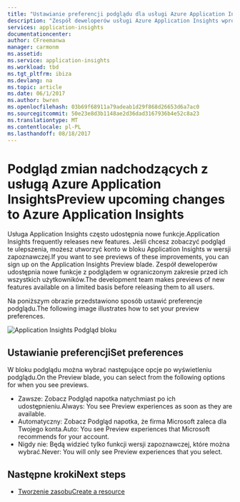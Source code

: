 ```yaml
---
title: "Ustawianie preferencji podglądu dla usługi Azure Application Insights | Dokumentacja firmy Microsoft"
description: "Zespół deweloperów usługi Azure Application Insights wprowadza nowe funkcje. Można ustawić które nowe funkcje, które chcesz przeglądać w portalu Azure."
services: application-insights
documentationcenter: 
author: CFreemanwa
manager: carmonm
ms.assetid: 
ms.service: application-insights
ms.workload: tbd
ms.tgt_pltfrm: ibiza
ms.devlang: na
ms.topic: article
ms.date: 06/1/2017
ms.author: bwren
ms.openlocfilehash: 03b69f68911a79adeab1d29f868d26653d6a7ac0
ms.sourcegitcommit: 50e23e8d3b1148ae2d36dad3167936b4e52c8a23
ms.translationtype: MT
ms.contentlocale: pl-PL
ms.lasthandoff: 08/18/2017
---
```

# <a name="preview-upcoming-changes-to-azure-application-insights"></a><span data-ttu-id="0aa70-104">Podgląd zmian nadchodzących z usługą Azure Application Insights</span><span class="sxs-lookup"><span data-stu-id="0aa70-104">Preview upcoming changes to Azure Application Insights</span></span> 

<span data-ttu-id="0aa70-105">Usługa Application Insights często udostępnia nowe funkcje.</span><span class="sxs-lookup"><span data-stu-id="0aa70-105">Application Insights frequently releases new features.</span></span> <span data-ttu-id="0aa70-106">Jeśli chcesz zobaczyć podgląd te ulepszenia, możesz utworzyć konto w bloku Application Insights w wersji zapoznawczej.</span><span class="sxs-lookup"><span data-stu-id="0aa70-106">If you want to see previews of these improvements, you can sign up on the Application Insights Preview blade.</span></span>  <span data-ttu-id="0aa70-107">Zespół deweloperów udostępnia nowe funkcje z podglądem w ograniczonym zakresie przed ich wszystkich użytkowników.</span><span class="sxs-lookup"><span data-stu-id="0aa70-107">The development team makes previews of new features available on a limited basis before releasing them to all users.</span></span> 

<span data-ttu-id="0aa70-108">Na poniższym obrazie przedstawiono sposób ustawić preferencje podglądu.</span><span class="sxs-lookup"><span data-stu-id="0aa70-108">The following image illustrates how to set your preview preferences.</span></span>

![Application Insights Podgląd bloku](./media/app-insights-preview/preview.png)

## <a name="set-preferences"></a><span data-ttu-id="0aa70-110">Ustawianie preferencji</span><span class="sxs-lookup"><span data-stu-id="0aa70-110">Set preferences</span></span>

<span data-ttu-id="0aa70-111">W bloku podglądu można wybrać następujące opcje po wyświetleniu podglądu.</span><span class="sxs-lookup"><span data-stu-id="0aa70-111">On the Preview blade, you can select from the following options for when you see previews.</span></span>

- <span data-ttu-id="0aa70-112">Zawsze: Zobacz Podgląd napotka natychmiast po ich udostępnieniu.</span><span class="sxs-lookup"><span data-stu-id="0aa70-112">Always: You see Preview experiences as soon as they are available.</span></span>
- <span data-ttu-id="0aa70-113">Automatyczny: Zobacz Podgląd napotka, że firma Microsoft zaleca dla Twojego konta.</span><span class="sxs-lookup"><span data-stu-id="0aa70-113">Auto: You see Preview experiences that Microsoft recommends for your account.</span></span> 
- <span data-ttu-id="0aa70-114">Nigdy nie: Będą widzieć tylko funkcji wersji zapoznawczej, które można wybrać.</span><span class="sxs-lookup"><span data-stu-id="0aa70-114">Never: You will only see Preview experiences that you select.</span></span> 

## <a name="next-steps"></a><span data-ttu-id="0aa70-115">Następne kroki</span><span class="sxs-lookup"><span data-stu-id="0aa70-115">Next steps</span></span>

- [<span data-ttu-id="0aa70-116">Tworzenie zasobu</span><span class="sxs-lookup"><span data-stu-id="0aa70-116">Create a resource</span></span>](app-insights-create-new-resource.md)
